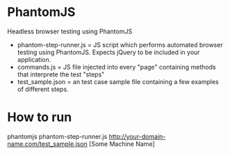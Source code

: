 # PhantomJS
Headless browser testing using PhantomJS

 - phantom-step-runner.js = JS script which performs automated browser testing using PhantomJS. Expects jQuery to be included in your application.
 - commands.js = JS file injected into every "page" containing methods that interprete the test "steps" 
 - test_sample.json = an test case sample file containing a few examples of different steps.
 
 # How to run
 phantomjs phantom-step-runner.js http://your-domain-name.com/test_sample.json [Some Machine Name]
 
